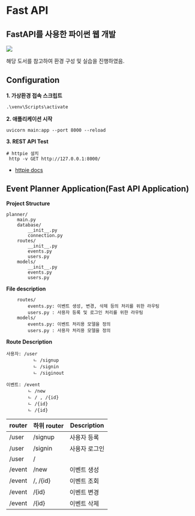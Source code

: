 # Fast API

## FastAPI를 사용한 파이썬 웹 개발 

<img src="https://www.hanbit.co.kr/data/books/B9703548802_l.jpg">

해당 도서를 참고하여 환경 구성 및 실습을 진행하였음.

## Configuration

**1. 가상환경 접속 스크립트** 

```
.\venv\Scripts\activate
```

**2. 애플리케이션 시작**

```
uvicorn main:app --port 8000 --reload
```

**3. REST API Test** 

```
# httpie 설치
 http -v GET http://127.0.0.1:8000/
```

- [httpie docs](https://httpie.io/docs/cli/url-shortcuts-for-localhost)



## Event Planner Application(Fast API Application)



**Project Structure**

```
planner/
    main.py
    database/
        __init__.py
        connection.py
    routes/
        __init__.py
        events.py
        users.py
    models/
        __init__.py
        events.py
        users.py
```

**File description**

```
    routes/
        events.py: 이벤트 생성, 변경, 삭제 등의 처리를 위한 라우팅
        users.py : 사용자 등록 및 로그인 처리를 위한 라우팅
    models/
        events.py: 이벤트 처리용 모델을 정의
        users.py : 사용자 처리용 모델을 정의
```

**Route Description**

```
사용자: /user
          ㄴ /signup
          ㄴ /signin
          ㄴ /siginout
        
이벤트: /event
        ㄴ /new
        ㄴ / , /{id}
        ㄴ /{id} 
        ㄴ /{id}
```

|router|하위 router|Description|
|--|--|--|
|/user|/signup|사용자 등록|
|/user|/signin|사용자 로그인|
|/user|/||
|/event|/new|이벤트 생성|
|/event|/, /{id}|이벤트 조회|
|/event|/{id}|이벤트 변경|
|/event|/{id}|이벤트 삭제|